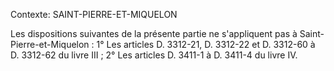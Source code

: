 Contexte: SAINT-PIERRE-ET-MIQUELON

Les dispositions suivantes de la présente partie ne s'appliquent pas à Saint-Pierre-et-Miquelon : 1° Les articles D. 3312-21, D. 3312-22 et D. 3312-60 à D. 3312-62 du livre III ; 2° Les articles D. 3411-1 à D. 3411-4 du livre IV.